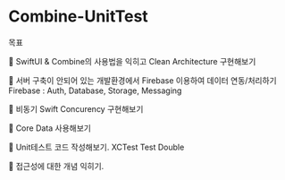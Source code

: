 # Combine-UnitTest

목표 

🍏 SwiftUI & Combine의 사용법을 익히고 Clean Architecture 구현해보기

🍏 서버 구축이 안되어 있는 개발환경에서 Firebase 이용하여 데이터 연동/처리하기
Firebase : Auth, Database, Storage, Messaging

🍏 비동기 
Swift Concurency 구현해보기 

🍏 Core Data 사용해보기 

🍏 Unit테스트 코드 작성해보기.
XCTest
Test Double

🍏 접근성에 대한 개념 익히기.

